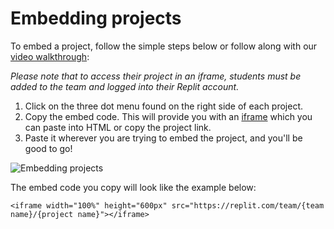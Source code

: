 # Embedding projects

To embed a project, follow the simple steps below or follow along with our [video walkthrough](https://www.loom.com/share/788fb7ade7154c83baf0df6ecf1fe102):

*Please note that to access their project in an iframe, students must be added to the team and logged into their Replit account.*

1. Click on the three dot menu found on the right side of each project.
2. Copy the embed code. This will provide you with an [iframe](/teams-edu/embedding-projects) which you can paste into HTML or copy the project link.
3. Paste it wherever you are trying to embed the project, and you'll be good to go!

![Embedding projects](https://replit-docs-images.bardia.repl.co/images/teamsForEducation/embedProjectsImage.png)

The embed code you copy will look like the example below:

```
<iframe width="100%" height="600px" src="https://replit.com/team/{team name}/{project name}"></iframe>
```
